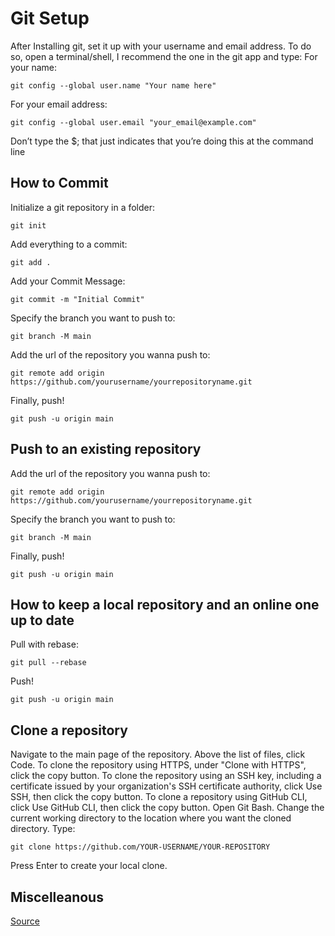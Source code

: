 
# Git Setup

After Installing git, set it up with your username and email address. To do so, open a terminal/shell, I recommend the one in the git app and type:
For your name:

`git config --global user.name "Your name here"`

For your email address:

`git config --global user.email "your_email@example.com"`

Don’t type the $; that just indicates that you’re doing this at the command line

## How to Commit

Initialize a git repository in a folder:

`git init`

Add everything to a commit:

`git add .`

Add your Commit Message:

`git commit -m "Initial Commit"`

Specify the branch you want to push to:

`git branch -M main`

Add the url of the repository you wanna push to:

`git remote add origin https://github.com/yourusername/yourrepositoryname.git`

Finally, push!

`git push -u origin main`

## Push to an existing repository

Add the url of the repository you wanna push to:

`git remote add origin https://github.com/yourusername/yourrepositoryname.git`

Specify the branch you want to push to:

`git branch -M main`

Finally, push!

`git push -u origin main`

## How to keep a local repository and an online one up to date

Pull with rebase:

`git pull --rebase`

Push!

`git push -u origin main`

## Clone a repository

Navigate to the main page of the repository.
Above the list of files, click  Code.
To clone the repository using HTTPS, under "Clone with HTTPS", click the copy button. To clone the repository using an SSH key, including a certificate issued by your organization's SSH certificate authority, click Use SSH, then click the copy button. To clone a repository using GitHub CLI, click Use GitHub CLI, then click the copy button.
Open Git Bash.
Change the current working directory to the location where you want the cloned directory.
Type:

   `git clone https://github.com/YOUR-USERNAME/YOUR-REPOSITORY`

Press Enter to create your local clone.

## Miscelleanous

[Source](https://kbroman.org/github_tutorial/pages/first_time.html)
